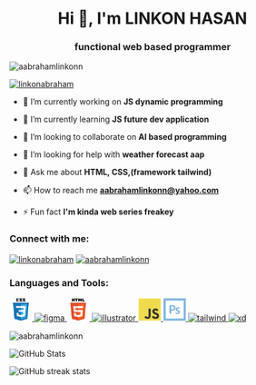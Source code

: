 <h1 align="center">Hi 👋, I'm LINKON HASAN</h1>
<h3 align="center"> functional web based programmer</h3>

<p align="left"> <img src="https://komarev.com/ghpvc/?username=aabrahamlinkonn&label=Profile%20views&color=0e75b6&style=flat" alt="aabrahamlinkonn" /> </p>

<p align="left"> <a href="https://twitter.com/linkonabraham" target="blank"><img src="https://img.shields.io/twitter/follow/linkonabraham?logo=twitter&style=for-the-badge" alt="linkonabraham" /></a> </p>

- 🔭 I’m currently working on **JS dynamic programming**

- 🌱 I’m currently learning **JS future dev application**

- 👯 I’m looking to collaborate on **AI based programming**

- 🤝 I’m looking for help with **weather forecast aap**

- 💬 Ask me about **HTML, CSS,(framework tailwind)**

- 📫 How to reach me **aabrahamlinkonn@yahoo.com**

- ⚡ Fun fact **I'm kinda web series freakey**

<h3 align="left">Connect with me:</h3>
<p align="left">
<a href="https://twitter.com/linkonabraham" target="blank"><img align="center" src="https://raw.githubusercontent.com/rahuldkjain/github-profile-readme-generator/master/src/images/icons/Social/twitter.svg" alt="linkonabraham" height="30" width="40" /></a>
<a href="https://instagram.com/aabrahamlinkonn" target="blank"><img align="center" src="https://raw.githubusercontent.com/rahuldkjain/github-profile-readme-generator/master/src/images/icons/Social/instagram.svg" alt="aabrahamlinkonn" height="30" width="40" /></a>
</p>

<h3 align="left">Languages and Tools:</h3>
<p align="left"> <a href="https://www.w3schools.com/css/" target="_blank" rel="noreferrer"> <img src="https://raw.githubusercontent.com/devicons/devicon/master/icons/css3/css3-original-wordmark.svg" alt="css3" width="40" height="40"/> </a> <a href="https://www.figma.com/" target="_blank" rel="noreferrer"> <img src="https://www.vectorlogo.zone/logos/figma/figma-icon.svg" alt="figma" width="40" height="40"/> </a> <a href="https://www.w3.org/html/" target="_blank" rel="noreferrer"> <img src="https://raw.githubusercontent.com/devicons/devicon/master/icons/html5/html5-original-wordmark.svg" alt="html5" width="40" height="40"/> </a> <a href="https://www.adobe.com/in/products/illustrator.html" target="_blank" rel="noreferrer"> <img src="https://www.vectorlogo.zone/logos/adobe_illustrator/adobe_illustrator-icon.svg" alt="illustrator" width="40" height="40"/> </a> <a href="https://developer.mozilla.org/en-US/docs/Web/JavaScript" target="_blank" rel="noreferrer"> <img src="https://raw.githubusercontent.com/devicons/devicon/master/icons/javascript/javascript-original.svg" alt="javascript" width="40" height="40"/> </a> <a href="https://www.photoshop.com/en" target="_blank" rel="noreferrer"> <img src="https://raw.githubusercontent.com/devicons/devicon/master/icons/photoshop/photoshop-line.svg" alt="photoshop" width="40" height="40"/> </a> <a href="https://tailwindcss.com/" target="_blank" rel="noreferrer"> <img src="https://www.vectorlogo.zone/logos/tailwindcss/tailwindcss-icon.svg" alt="tailwind" width="40" height="40"/> </a> <a href="https://www.adobe.com/products/xd.html" target="_blank" rel="noreferrer"> <img src="https://cdn.worldvectorlogo.com/logos/adobe-xd.svg" alt="xd" width="40" height="40"/> </a> </p>

<p><img align="center" src="https://github-readme-stats.vercel.app/api/top-langs?username=aabrahamlinkonn&show_icons=true&locale=en&layout=compact" alt="aabrahamlinkonn" /></p>


![GitHub Stats](https://github-readme-stats.vercel.app/api?username=aabrahamlinkonn&theme=radical)

![GitHub streak stats](https://streak-stats.demolab.com/?user=aabrahamlinkonn)  
